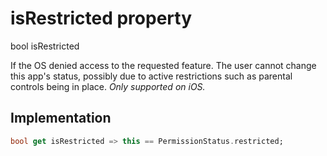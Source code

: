 


# isRestricted property









bool isRestricted
  




<p>If the OS denied access to the requested feature. The user cannot change
this app's status, possibly due to active restrictions such as parental
controls being in place.
<em>Only supported on iOS.</em></p>



## Implementation

```dart
bool get isRestricted => this == PermissionStatus.restricted;
```








